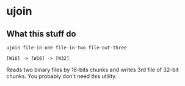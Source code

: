 # ujoin

## What this stuff do

```
ujoin file-in-one file-in-two file-out-three

[W16] -> [W16] -> [W32]
```

Reads two binary files by 16-bits chunks and writes 3rd file of 32-bit chunks.
You probably don't need this utility.
